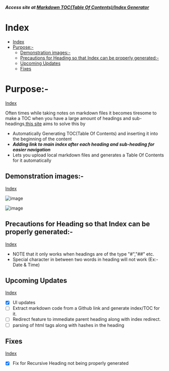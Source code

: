 **_Access site at <a href="https://markdownindexgenerator.netlify.app/" target="_blank">Markdown TOC(Table Of Contents)/Index Generator</a>_**

# Index
 - [Index](#index)
 - [Purpose:-](#purpose-)
   - [Demonstration images:-](#demonstration-images-)
   - [Precautions for Heading so that Index can be properly generated:-](#precautions-for-heading-so-that-index-can-be-properly-generated-)
   - [Upcoming Updates](#upcoming-updates)
   - [Fixes](#fixes)


# Purpose:-
[Index](#index)

Often times while taking notes on markdown files it becomes tiresome to make a TOC when you have a large amount of headings and sub-headings,<a href="https://markdownindexgenerator.netlify.app/" target="_blank">this site</a> aims to solve this by
- Automatically Generating TOC(Table Of Contents) and inserting it into the beginning of the content
- **_Adding link to main index after each heading and sub-heading for easier navigation_**
- Lets you upload local markdown files and generates a Table Of Contents for it automatically


## Demonstration images:-
[Index](#index)

![image](https://github.com/xmp-er/Markdown-index/assets/107166230/0ee8a7fc-b4ae-428a-9bf4-7caf9b4ec4c9)

![image](https://github.com/xmp-er/Markdown-index/assets/107166230/5aa5f4e6-903f-4e48-b00d-ca53ac667abe)

## Precautions for Heading so that Index can be properly generated:-
[Index](#index)
 

- NOTE that it only works when headings are of the type "#","##" etc.
- Special character in between two words in heading will not work (Ex:-Date & Time)

## Upcoming Updates
[Index](#index)
 
- [X] UI updates
- [ ] Extract markdown code from a Github link and generate index/TOC for it.
- [ ] Redirect feature to immediate parent heading along with index redirect.
- [ ] parsing of html tags along with hashes in the heading

## Fixes
[Index](#index)

- [X] Fix for Recursive Heading not being properly generated
